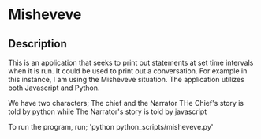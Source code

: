 # Misheveve

## Description

This is an application that seeks to print out statements at set time intervals when it is run. 
It could be used to print out a conversation. For example in this instance, I am using the Misheveve situation.
The application utilizes both Javascript and Python.

We have two characters; The chief and the Narrator
THe Chief's story is told by python while The Narrator's story is told by javascript 

To run the program, run; 'python python_scripts/misheveve.py'